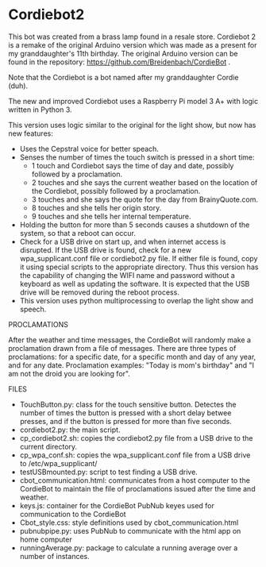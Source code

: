 # Cordiebot2
This bot was created from a brass lamp found in a resale store. Cordiebot 2 is a remake of the original Arduino version which was made as a present for my granddaughter's 11th birthday. The original Arduino version can be found in the repository: https://github.com/Breidenbach/CordieBot .

Note that the Cordiebot is a bot named after my granddaughter Cordie (duh).

The new and improved Cordiebot uses a Raspberry Pi model 3 A+ with logic written in Python 3.

This version uses logic similar to the original for the light show, but now has new features:
- Uses the Cepstral voice for better speach.
- Senses the number of times the touch switch is pressed in a short time:
  -  1 touch and Cordiebot says the time of day and date, possibly followed by a proclamation.
  -  2 touches and she says the current weather based on the location of the Cordiebot, possibly followed by a proclamation.
  -  3 touches and she says the quote for the day from BrainyQuote.com.
  -  8 touches and she tells her origin story.
  -  9 touches and she tells her internal temperature.
- Holding the button for more than 5 seconds causes a shutdown of the system, so that a reboot can occur.
- Check for a USB drive on start up, and when internet access is disrupted.  If the USB drive is found, check for a new wpa_supplicant.conf file or cordiebot2.py file.  If either file is found, copy it using special scripts to the appropriate directory. Thus this version has the capability of changing the WIFI name and password without a keyboard as well as updating the software.  It is expected that the USB drive will be removed during the reboot process.
- This version uses python multiprocessing to overlap the light show and speech.

PROCLAMATIONS

After the weather and time messages, the CordieBot will randomly make a proclamation drawn from a file of messages.  There are three types of proclamations:  for a specific date, for a specific month and day of any year, and for any date.  Proclamation examples:  "Today is mom's birthday" and "I am not the droid you are looking for".

FILES

- TouchButton.py: class for the touch sensitive button.  Detectes the number of times the button is pressed with a short delay betwee presses, and if the button is pressed for more than five seconds.
- cordiebot2.py: the main script.
- cp_cordiebot2.sh: copies the cordiebot2.py file from a USB drive to the current directory.
- cp_wpa_conf.sh: copies the wpa_supplicant.conf file from a USB drive to /etc/wpa_supplicant/
- testUSBmounted.py: script to test finding a USB drive.
- cbot_communication.html:  communicates from a host computer to the CordieBot to maintain the file of proclamations issued after the time and weather.
- keys.js:  container for the CordieBot PubNub keyes used for communication to the CordieBot
- Cbot_style.css:  style definitions used by cbot_communication.html
- pubnubpipe.py:  uses PubNub to communicate with the html app on home computer
- runningAverage.py:  package to calculate a running average over a number of instances.
